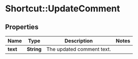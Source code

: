 # Shortcut::UpdateComment

## Properties
Name | Type | Description | Notes
------------ | ------------- | ------------- | -------------
**text** | **String** | The updated comment text. | 

